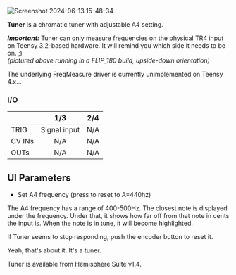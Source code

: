 ![Screenshot 2024-06-13 15-48-34](https://github.com/djphazer/O_C-Phazerville/assets/109086194/663af09c-d67f-461d-a056-7eba66c3a6c0)

**Tuner** is a chromatic tuner with adjustable A4 setting.

**_Important:_** Tuner can only measure frequencies on the physical TR4 input on Teensy 3.2-based hardware. It will remind you which side it needs to be on. ;)
<br>_(pictured above running in a FLIP_180 build, upside-down orientation)_

The underlying FreqMeasure driver is currently unimplemented on Teensy 4.x...

### I/O

|        | 1/3 | 2/4 |
| ------ | :-: | :-: |
| TRIG   |  Signal input   |   N/A  |
| CV INs | N/A    | N/A    |
| OUTs   |  N/A   |  N/A   |



## UI Parameters
* Set A4 frequency (press to reset to A=440hz)


The A4 frequency has a range of 400-500Hz. The closest note is displayed under the frequency. Under that, it shows how far off from that note in cents the input is. When the note is in tune, it will become highlighted.

If Tuner seems to stop responding, push the encoder button to reset it.

Yeah, that's about it. It's a tuner.

Tuner is available from Hemisphere Suite v1.4.
